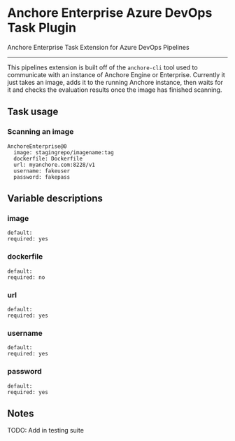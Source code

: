 # Anchore Enterprise Azure DevOps Task Plugin

Anchore Enterprise Task Extension for Azure DevOps Pipelines

----

This pipelines extension is built off of the `anchore-cli` tool used to communicate with an instance of Anchore Engine or Enterprise. Currently it just takes an image, adds it to the running Anchore instance, then waits for it and checks the evaluation results once the image has finished scanning.

## Task usage

### Scanning an image
```
AnchoreEnterprise@0
  image: stagingrepo/imagename:tag
  dockerfile: Dockerfile
  url: myanchore.com:8228/v1
  username: fakeuser
  password: fakepass
```

## Variable descriptions

### image
```
default:
required: yes
```

### dockerfile
```
default:
required: no
```

### url
```
default:
required: yes
```

### username
```
default:
required: yes
```

### password
```
default:
required: yes
```

## Notes

TODO: Add in testing suite
